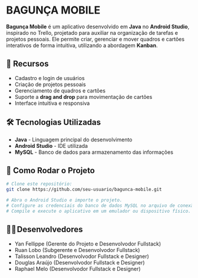 # BAGUNÇA MOBILE

**Bagunça Mobile** é um aplicativo desenvolvido em **Java** no **Android Studio**, inspirado no Trello, projetado para auxiliar na organização de tarefas e projetos pessoais. Ele permite criar, gerenciar e mover quadros e cartões interativos de forma intuitiva, utilizando a abordagem **Kanban**.

## 📌 Recursos
- Cadastro e login de usuários
- Criação de projetos pessoais
- Gerenciamento de quadros e cartões
- Suporte a **drag and drop** para movimentação de cartões
- Interface intuitiva e responsiva

## 🛠️ Tecnologias Utilizadas
- **Java** - Linguagem principal do desenvolvimento
- **Android Studio** - IDE utilizada
- **MySQL** - Banco de dados para armazenamento das informações

## 🚀 Como Rodar o Projeto
```bash
# Clone este repositório:
git clone https://github.com/seu-usuario/bagunca-mobile.git

# Abra o Android Studio e importe o projeto.
# Configure as credenciais do banco de dados MySQL no arquivo de conexão.
# Compile e execute o aplicativo em um emulador ou dispositivo físico.
```

## 🧑‍💻 Desenvolvedores
- Yan Fellippe (Gerente do Projeto e Desenvolvodor Fullstack)
- Ruan Lobo (Subgerente e Desenvolvodor Fullstack)
- Talisson Leandro (Desenvolvodor Fullstack e Designer)
- Douglas Araújo (Desenvolvodor Fullstack e Designer)
- Raphael Melo (Desenvolvodor Fullstack e Designer)
